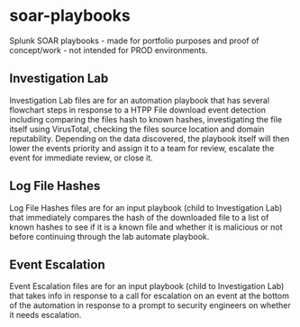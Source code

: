 # soar-playbooks
Splunk SOAR playbooks - made for portfolio purposes and proof of concept/work - not intended for PROD environments.

## Investigation Lab
Investigation Lab files are for an automation playbook that has several flowchart steps in response to a HTPP File download event detection including comparing the files hash to known hashes, investigating the file itself using VirusTotal, checking the files source location and domain reputability. Depending on the data discovered, the playbook itself will then lower the events priority and assign it to a team for review, escalate the event for immediate review, or close it.

## Log File Hashes
Log File Hashes files are for an input playbook (child to Investigation Lab) that immediately compares the hash of the downloaded file to a list of known hashes to see if it is a known file and whether it is malicious or not before continuing through the lab automate playbook.

## Event Escalation
Event Escalation files are for an input playbook (child to Investigation Lab) that takes info in response to a call for escalation on an event at the bottom of the automation in response to a prompt to security engineers on whether it needs escalation.
